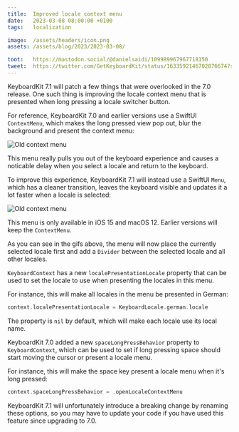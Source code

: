 ```yaml
---
title:  Improved locale context menu
date:   2023-03-08 08:00:00 +0100
tags:   localization

image:  /assets/headers/icon.png
assets: /assets/blog/2023/2023-03-08/

toot:   https://mastodon.social/@danielsaidi/109989967967718150
tweet:  https://twitter.com/GetKeyboardKit/status/1633592146702876674?s=20
---
```


KeyboardKit 7.1 will patch a few things that were overlooked in the 7.0 release. One such thing is improving the locale context menu that is presented when long pressing a locale switcher button.

For reference, KeyboardKit 7.0 and earlier versions use a SwiftUI `ContextMenu`, which makes the long pressed view pop out, blur the background and present the context menu:

![Old context menu]({{page.assets}}1_old.gif)

This menu really pulls you out of the keyboard experience and causes a noticable delay when you select a locale and return to the keyboard.

To improve this experience, KeyboardKit 7.1 will instead use a SwiftUI `Menu`, which has a cleaner transition, leaves the keyboard visible and updates it a lot faster when a locale is selected:

![Old context menu]({{page.assets}}2_new.gif)

This menu is only available in iOS 15 and macOS 12. Earlier versions will keep the `ContextMenu`.

As you can see in the gifs above, the menu will now place the currently selected locale first and add a `Divider` between the selected locale and all other locales.

`KeyboardContext` has a new `localePresentationLocale` property that can be used to set the locale to use when presenting the locales in this menu. 

For instance, this will make all locales in the menu be presented in German:

```swift
context.localePresentationLocale = KeyboardLocale.german.locale
```

The property is `nil` by default, which will make each locale use its local name.

KeyboardKit 7.0 added a new `spaceLongPressBehavior` property to `KeyboardContext`, which can be used to set if long pressing space should start moving the cursor or present a locale menu.

For instance, this will make the space key present a locale menu when it's long pressed:

```swift
context.spaceLongPressBehavior = .openLocaleContextMenu
```

KeyboardKit 7.1 will unfortunately introduce a breaking change by renaming these options, so you may have to update your code if you have used this feature since upgrading to 7.0.